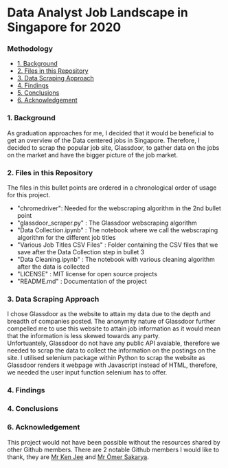 # Data Analyst Job Landscape in Singapore for 2020

### Methodology
* [1. Background](#point_1)
* [2. Files in this Repository](#point_2)
* [3. Data Scraping Approach](#point_3)
* [4. Findings](#point_4)
* [5. Conclusions](#point_5)
* [6. Acknowledgement](#point_6)

<a id="point_1"></a>
### 1. Background
As graduation approaches for me, I decided that it would be beneficial to get an overview of the Data centered jobs in Singapore. Therefore, I decided to scrap the popular job site, Glassdoor, to gather data on the jobs on the market and have the bigger picture of the job market.


<a id="point_2"></a>
### 2. Files in this Repository
The files in this bullet points are ordered in a chronological order of usage for this project.
* "chromedriver": Needed for the webscraping algorithm in the 2nd bullet point
* "glassdoor_scraper.py" : The Glassdoor webscraping algorithm
* "Data Collection.ipynb" : The notebook where we call the webscraping algorithm for the different job titles
* "Various Job Titles CSV Files" : Folder containing the CSV files that we save after the Data Collection step in bullet 3
* "Data Cleaning.ipynb" : The notebook with various cleaning algorithm after the data is collected
* "LICENSE" : MIT license for open source projects
* "README.md" : Documentation of the project

<a id="point_3"></a>
### 3. Data Scraping Approach
I chose Glassdoor as the website to attain my data due to the depth and breadth of companies posted. The anonymity nature of Glassdoor further compelled me to use this website to attain job information as it would mean that the information is less skewed towards any party.
<br> Unfortuantely, Glassdoor do not have any public API avaiable, therefore we needed to scrap the data to collect the information on the postings on the site. I utilised selenium package within Python to scrap the website as Glassdoor renders it webpage with Javascript instead of HTML, therefore, we needed the user input function selenium has to offer.


<a id="point_4"></a>
### 4. Findings


<a id="point_5"></a>
### 4. Conclusions


<a id="point_6"></a>
### 6. Acknowledgement
This project would not have been possible without the resources shared by other Github members. There are 2 notable Github members I would like to thank, they are [Mr Ken Jee](https://github.com/PlayingNumbers) and [Mr Ömer Sakarya](https://github.com/arapfaik).
